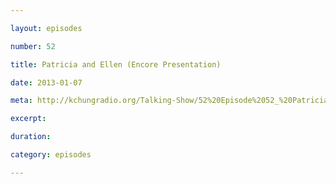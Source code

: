 ```yaml
---

layout: episodes

number: 52

title: Patricia and Ellen (Encore Presentation)

date: 2013-01-07

meta: http://kchungradio.org/Talking-Show/52%20Episode%2052_%20Patricia%20and%20Ellen.mp3

excerpt:

duration:

category: episodes

---
```

